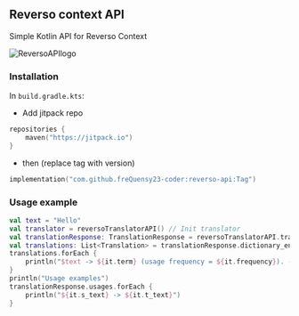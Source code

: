 ## Reverso context API
Simple Kotlin API for Reverso Context

![ReversoAPIlogo](https://github.com/s0ftik3/reverso-api/raw/master/assets/reversoapi-logo.png)

### Installation
In `build.gradle.kts`:
* Add jitpack repo
```kotlin
repositories {
    maven("https://jitpack.io")
}
```
* then (replace tag with version)
```kotlin
implementation("com.github.freQuensy23-coder:reverso-api:Tag")
```
### Usage example

```kotlin
val text = "Hello"
val translator = reversoTranslatorAPI() // Init translator
val translationResponse: TranslationResponse = reversoTranslatorAPI.translate(text, "en", "fr")
val translations: List<Translation> = translationResponse.dictionary_entry_list
translations.forEach {
    println("$text -> ${it.term} (usage frequency = ${it.frequency}). - ${it.defenition}")
}
println("Usage examples")
translationResponse.usages.forEach {
    println("${it.s_text} -> ${it.t_text}")
}
```
